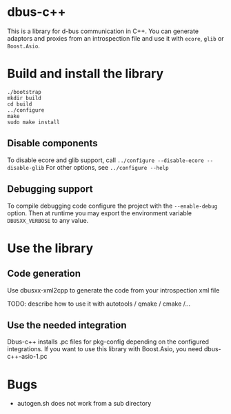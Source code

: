 # dbus-c++

This is a library for d-bus communication in C++.
You can generate adaptors and proxies from an introspection file and use it with `ecore`, `glib` or `Boost.Asio`.

# Build and install the library

```
./bootstrap
mkdir build
cd build
../configure
make
sudo make install
```

## Disable components

To disable ecore and glib support, call `../configure --disable-ecore --disable-glib`
For other options, see `../configure --help`

## Debugging support

To compile debugging code configure the project with the `--enable-debug` option.
Then at runtime you may export the environment variable `DBUSXX_VERBOSE` to any value.

# Use the library

## Code generation

Use dbusxx-xml2cpp to generate the code from your introspection xml file

TODO: describe how to use it with autotools / qmake / cmake /...

## Use the needed integration

Dbus-c++ installs .pc files for pkg-config depending on the configured integrations.
If you want to use this library with Boost.Asio, you need dbus-c++-asio-1.pc

# Bugs

* autogen.sh does not work from a sub directory

